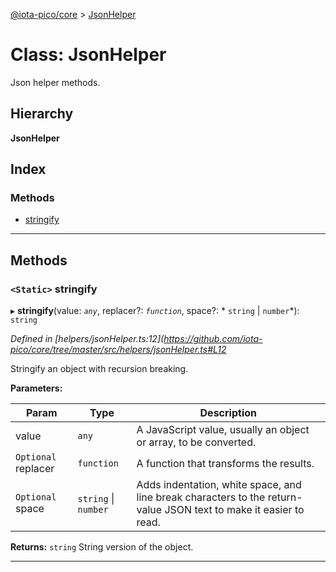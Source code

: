 [@iota-pico/core](../README.md) > [JsonHelper](../classes/jsonhelper.md)

# Class: JsonHelper

Json helper methods.

## Hierarchy

**JsonHelper**

## Index

### Methods

* [stringify](jsonhelper.md#stringify)

---

## Methods

<a id="stringify"></a>

### `<Static>` stringify

▸ **stringify**(value: *`any`*, replacer?: *`function`*, space?: * `string` &#124; `number`*): `string`

*Defined in [helpers/jsonHelper.ts:12](https://github.com/iota-pico/core/tree/master/src/helpers/jsonHelper.ts#L12*

Stringify an object with recursion breaking.

**Parameters:**

| Param | Type | Description |
| ------ | ------ | ------ |
| value | `any` |  A JavaScript value, usually an object or array, to be converted. |
| `Optional` replacer | `function` |  A function that transforms the results. |
| `Optional` space |  `string` &#124; `number`|  Adds indentation, white space, and line break characters to the return-value JSON text to make it easier to read. |

**Returns:** `string`
String version of the object.

___

